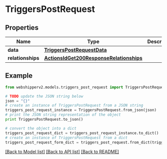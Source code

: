 # TriggersPostRequest


## Properties
Name | Type | Description | Notes
------------ | ------------- | ------------- | -------------
**data** | [**TriggersPostRequestData**](TriggersPostRequestData.md) |  | [optional] 
**relationships** | [**ActionsIdGet200ResponseRelationships**](ActionsIdGet200ResponseRelationships.md) |  | [optional] 

## Example

```python
from webshipperv2.models.triggers_post_request import TriggersPostRequest

# TODO update the JSON string below
json = "{}"
# create an instance of TriggersPostRequest from a JSON string
triggers_post_request_instance = TriggersPostRequest.from_json(json)
# print the JSON string representation of the object
print TriggersPostRequest.to_json()

# convert the object into a dict
triggers_post_request_dict = triggers_post_request_instance.to_dict()
# create an instance of TriggersPostRequest from a dict
triggers_post_request_form_dict = triggers_post_request.from_dict(triggers_post_request_dict)
```
[[Back to Model list]](../README.md#documentation-for-models) [[Back to API list]](../README.md#documentation-for-api-endpoints) [[Back to README]](../README.md)


